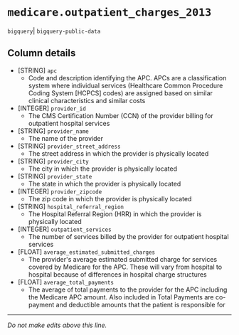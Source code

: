 # `medicare.outpatient_charges_2013`
`bigquery`| `bigquery-public-data`

## Column details
* [STRING]    `apc`
  - Code and description identifying the APC. APCs are a classification system where individual services (Healthcare Common Procedure Coding System [HCPCS] codes) are assigned based on similar clinical characteristics and similar costs
* [INTEGER]   `provider_id`
  - The CMS Certification Number (CCN) of the provider billing for outpatient hospital services
* [STRING]    `provider_name`
  - The name of the provider
* [STRING]    `provider_street_address`
  - The street address in which the provider is physically located
* [STRING]    `provider_city`
  - The city in which the provider is physically located
* [STRING]    `provider_state`
  - The state in which the provider is physically located
* [INTEGER]   `provider_zipcode`
  - The zip code in which the provider is physically located
* [STRING]    `hospital_referral_region`
  - The Hospital Referral Region (HRR) in which the provider is physically located
* [INTEGER]   `outpatient_services`
  - The number of services billed by the provider for outpatient hospital services
* [FLOAT]     `average_estimated_submitted_charges`
  - The provider's average estimated submitted charge for services covered by Medicare for the APC. These will vary from hospital to hospital because of differences in hospital charge structures
* [FLOAT]     `average_total_payments`
  - The average of total payments to the provider for the APC including the Medicare APC amount. Also included in Total Payments are co-payment and deductible amounts that the patient is responsible for

-------------------------------------------------------------------------------
*Do not make edits above this line.*
